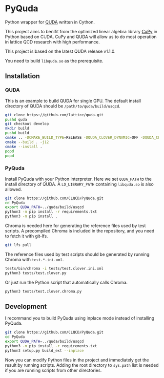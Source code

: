 # PyQuda

Python wrapper for [QUDA](https://github.com/lattice/quda) written in Cython.

This project aims to benifit from the optimized linear algebra library [CuPy](https://github.com/cupy/cupy) in Python based on CUDA. CuPy and QUDA will allow us to do most operation in lattice QCD research with high performance.

This project is based on the latest QUDA release v1.1.0.

You need to build `libquda.so` as the prerequisite.

## Installation

### QUDA

This is an example to build QUDA for single GPU. The default install directory of QUDA should be `/path/to/quda/build/usqcd`.

```bash
git clone https://github.com/lattice/quda.git
pushd quda
git checkout develop
mkdir build
pushd build
cmake .. -DCMAKE_BUILD_TYPE=RELEASE -DQUDA_CLOVER_DYNAMIC=OFF -DQUDA_CLOVER_RECONSTRUCT=OFF -DQUDA_DIRAC_DOMAIN_WALL=OFF -DQUDA_DIRAC_NDEG_TWISTED_CLOVER=OFF -DQUDA_DIRAC_NDEG_TWISTED_MASS=OFF -DQUDA_DIRAC_TWISTED_CLOVER=OFF -DQUDA_DIRAC_TWISTED_MASS=OFF -DQUDA_LAPLACE=ON -DQUDA_MULTIGRID=ON -DQUDA_MPI=ON -DQUDA_LAPLACE=ON
cmake --build . -j12
cmake --install .
popd
popd
```

### PyQuda

Install PyQuda with your Python interpreter.
Here we set `QUDA_PATH` to the install directory of QUDA. A `LD_LIBRARY_PATH` containing `libquda.so` is also allowed.

```bash
git clone https://github.com/CLQCD/PyQuda.git
cd PyQuda
export QUDA_PATH=../quda/build/usqcd
python3 -m pip install -r requirements.txt
python3 -m pip install .
```

Chroma is needed here for generating the reference files used by test scripts.
A precompiled Chroma is included in the repository, and you need to fetch it with git-lfs.

```bash
git lfs pull
```

The reference files used by test scripts should be generated by running Chroma with `test.*.ini.xml`.

```bash
tests/bin/chroma -i tests/test.clover.ini.xml
python3 tests/test.clover.py
```

Or just run the Python script that automatically calls Chroma.

```bash
python3 tests/test.clover.chroma.py
```

## Development

I recommand you to build PyQuda using inplace mode instead of installing PyQuda.

```bash
git clone https://github.com/CLQCD/PyQuda.git
cd PyQuda
export QUDA_PATH=../quda/build/usqcd
python3 -m pip install -r requirements.txt
python3 setup.py build_ext --inplace
```

Now you can modify Python files in the project and immediately get the result by running scripts. Adding the root directory to `sys.path` list is needed if you are running scripts from other directories.
